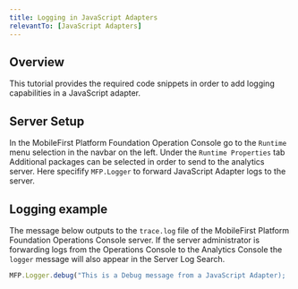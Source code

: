 ```yaml
---
title: Logging in JavaScript Adapters
relevantTo: [JavaScript Adapters]
---
```

## Overview
This tutorial provides the required code snippets in order to add logging capabilities in a JavaScript adapter.

## Server Setup

In the MobileFirst Platform Foundation Operation Console go to the `Runtime` menu selection in the navbar on the left. Under the `Runtime Properties` tab Additional packages can be selected in order to send to the analytics server. Here specifify `MFP.Logger` to forward JavaScript Adapter logs to the server.

## Logging example
The message below outputs to the `trace.log` file of the MobileFirst Platform Foundation Operations Console server. If the server administrator is forwarding logs from the Operations Console to the Analytics Console the `logger` message will also appear in the Server Log Search.

```javascript
MFP.Logger.debug("This is a Debug message from a JavaScript Adapter);
```
